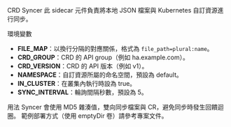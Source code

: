 CRD Syncer
此 sidecar 元件負責將本地 JSON 檔案與 Kubernetes 自訂資源進行同步。

環境變數

* **FILE\_MAP**：以換行分隔的對應關係，格式為 `file_path=plural:name`。
* **CRD\_GROUP**：CRD 的 API group（例如 ha.example.com）。
* **CRD\_VERSION**：CRD 的 API 版本（例如 v1）。
* **NAMESPACE**：自訂資源所屬的命名空間，預設為 default。
* **IN\_CLUSTER**：在叢集內執行時設為 true。
* **SYNC\_INTERVAL**：輪詢間隔秒數，預設為 5。

用法
Syncer 會使用 MD5 雜湊值，雙向同步檔案與 CR，避免同步時發生回饋迴圈。
範例部署方式（使用 emptyDir 卷）請參考專案文件。

